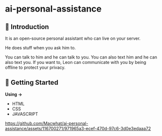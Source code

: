 # ai-personal-assistance
## 👋 Introduction

It is an open-source personal assistant who can live on your server.

He does stuff when you ask him to.

You can talk to him and he can talk to you. You can also text him and he can also text you. If you want to, Leon can communicate with you by being offline to protect your privacy.

## 🚀 Getting Started

**Using ->**

* HTML
* CSS
* JAVASCRIPT


https://github.com/Macwhat/ai-personal-assistance/assets/116700271/971965a3-ecef-470d-97c6-3d0e3edaaa72







